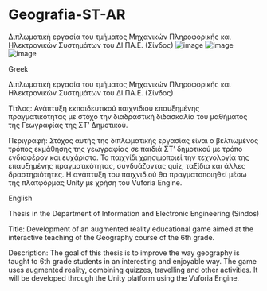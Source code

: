 # Geografia-ST-AR

Διπλωματική εργασία του τμήματος Μηχανικών Πληροφορικής και Ηλεκτρονικών Συστημάτων του ΔΙ.ΠΑ.Ε. (Σίνδος)
![image](https://user-images.githubusercontent.com/53174693/228660391-1838da1a-46cf-4173-a282-88e94a438e2d.png)
![image](https://user-images.githubusercontent.com/53174693/228660527-df7b92b7-5e42-4393-b5f8-d746edfb0ec2.png)
![image](https://user-images.githubusercontent.com/53174693/228660553-f5a23b5a-7ac0-4a8b-bec5-2c1de05c2370.png)

Greek

Διπλωματική εργασία του τμήματος Μηχανικών Πληροφορικής και Ηλεκτρονικών Συστημάτων του ΔΙ.ΠΑ.Ε. (Σίνδος)

Τίτλος:
Ανάπτυξη εκπαιδευτικού παιχνιδιού επαυξημένης πραγματικότητας με στόχο την διαδραστική διδασκαλία του μαθήματος της Γεωγραφίας της ΣΤ’ Δημοτικού.

Περιγραφή:
Στόχος αυτής της διπλωματικής εργασίας είναι ο βελτιωμένος τρόπος εκμάθησης της γεωγραφίας σε παιδιά ΣΤ’ δημοτικού με τρόπο ενδιαφέρον και ευχάριστο. Το παιχνίδι χρησιμοποιεί την τεχνολογία της επαυξημένης πραγματικότητας, συνδυάζοντας quiz, ταξίδια και άλλες δραστηριότητες.  Η ανάπτυξη του παιχνιδιού θα πραγματοποιηθεί μέσω της πλατφόρμας Unity με χρήση του Vuforia Engine.

English

Thesis in the Department of Information and Electronic Engineering (Sindos)

Title:
Development of an augmented reality educational game aimed at the interactive teaching of the Geography course of the 6th grade.

Description:
The goal of this thesis is to improve the way geography is taught to 6th grade students in an interesting and enjoyable way. The game uses augmented reality, combining  quizzes, travelling and other activities. It will be developed through the Unity platform using the Vuforia Engine.
